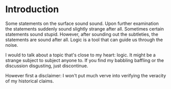 Introduction
=======

Some statements on the surface sound sound. Upon further examination the statements suddenly sound slightly strange after all. Sometimes certain statements sound stupid. However, after sounding out the subtleties, the statements are sound after all. Logic is a tool that can guide us through the noise.

I would to talk about a topic that's close to my heart: logic. It might be a strange subject to subject anyone to. If you find my babbling baffling or the discussion disgusting, just discontinue.

However first a disclaimer: I won't put much verve into verifying the veracity of my historical claims.